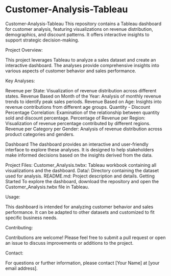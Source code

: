 # Customer-Analysis-Tableau
Customer-Analysis-Tableau
This repository contains a Tableau dashboard for customer analysis, featuring visualizations on revenue distribution, demographics, and discount patterns. It offers interactive insights to support strategic decision-making.

Project Overview:

This project leverages Tableau to analyze a sales dataset and create an interactive dashboard. The analyses provide comprehensive insights into various aspects of customer behavior and sales performance.

Key Analyses:

Revenue per State: Visualization of revenue distribution across different states.
Revenue Based on Month of the Year: Analysis of monthly revenue trends to identify peak sales periods.
Revenue Based on Age: Insights into revenue contributions from different age groups.
Quantity - Discount Percentage Correlation: Examination of the relationship between quantity sold and discount percentage.
Percentage of Revenue per Region: Visualization of revenue percentage contributed by different regions.
Revenue per Category per Gender: Analysis of revenue distribution across product categories and genders.

Dashboard
The dashboard provides an interactive and user-friendly interface to explore these analyses. It is designed to help stakeholders make informed decisions based on the insights derived from the data.

Project Files:
Customer_Analysis.twbx: Tableau workbook containing all visualizations and the dashboard.
Data/: Directory containing the dataset used for analysis.
README.md: Project description and details.
Getting Started
To explore the dashboard, download the repository and open the Customer_Analysis.twbx file in Tableau.

Usage:

This dashboard is intended for analyzing customer behavior and sales performance. It can be adapted to other datasets and customized to fit specific business needs.

Contributing:

Contributions are welcome! Please feel free to submit a pull request or open an issue to discuss improvements or additions to the project.

Contact:

For questions or further information, please contact [Your Name] at [your email address].

